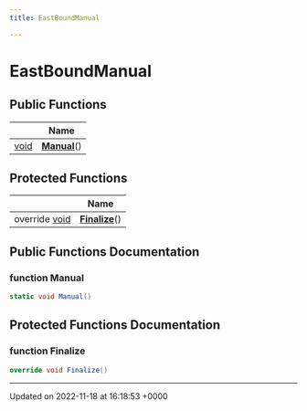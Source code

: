 ```yaml
---
title: EastBoundManual

---
```


# EastBoundManual





## Public Functions

|                | Name           |
| -------------- | -------------- |
| [void](/SignallingSystem-doc/mainsystem/Files/SerialPixelLeds_8vb/#variable-void) | **[Manual](/SignallingSystem-doc/mainsystem/Classes/classEastBoundManual/#function-manual)**() |

## Protected Functions

|                | Name           |
| -------------- | -------------- |
| override [void](/SignallingSystem-doc/mainsystem/Files/SerialPixelLeds_8vb/#variable-void) | **[Finalize](/SignallingSystem-doc/mainsystem/Classes/classEastBoundManual/#function-finalize)**() |

## Public Functions Documentation

### function Manual

```csharp
static void Manual()
```


## Protected Functions Documentation

### function Finalize

```csharp
override void Finalize()
```


-------------------------------

Updated on 2022-11-18 at 16:18:53 +0000